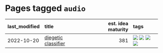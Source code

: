 # Pages tagged `audio`

|last_modified|title|est. idea maturity|tags
|:---|:---|---:|:---|
|2022-10-20|[diegetic classifier](../diegetic-classifier.md)|381|[![](https://img.shields.io/badge/tag-audio-fe4dc)](../tags/audio.md) [![](https://img.shields.io/badge/tag-classification-d5ffe)](../tags/classification.md) [![](https://img.shields.io/badge/tag-experimental-2b1421)](../tags/experimental.md) [![](https://img.shields.io/badge/tag-text_to_sound-a68128)](../tags/text_to_sound.md)|